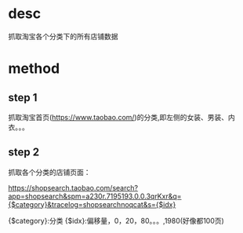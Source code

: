 # desc
抓取淘宝各个分类下的所有店铺数据

# method

## step 1
抓取淘宝首页(https://www.taobao.com/)的分类,即左侧的女装、男装、内衣。。。

## step 2
抓取各个分类的店铺页面：

https://shopsearch.taobao.com/search?app=shopsearch&spm=a230r.7195193.0.0.3qrKxr&q={$category}&tracelog=shopsearchnoqcat&s={$idx}

{$category}:分类
{$idx}:偏移量，0，20，80。。。,1980(好像都100页)
